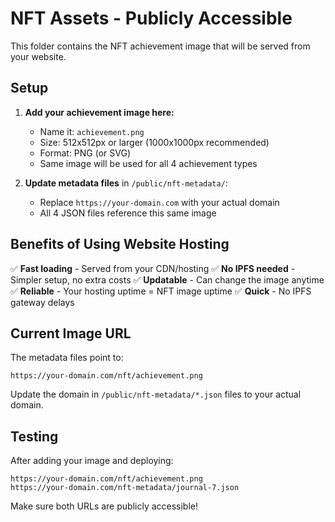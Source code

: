 # NFT Assets - Publicly Accessible

This folder contains the NFT achievement image that will be served from your website.

## Setup

1. **Add your achievement image here:**
   - Name it: `achievement.png`
   - Size: 512x512px or larger (1000x1000px recommended)
   - Format: PNG (or SVG)
   - Same image will be used for all 4 achievement types

2. **Update metadata files** in `/public/nft-metadata/`:
   - Replace `https://your-domain.com` with your actual domain
   - All 4 JSON files reference this same image

## Benefits of Using Website Hosting

✅ **Fast loading** - Served from your CDN/hosting
✅ **No IPFS needed** - Simpler setup, no extra costs
✅ **Updatable** - Can change the image anytime
✅ **Reliable** - Your hosting uptime = NFT image uptime
✅ **Quick** - No IPFS gateway delays

## Current Image URL

The metadata files point to:
```
https://your-domain.com/nft/achievement.png
```

Update the domain in `/public/nft-metadata/*.json` files to your actual domain.

## Testing

After adding your image and deploying:
```
https://your-domain.com/nft/achievement.png
https://your-domain.com/nft-metadata/journal-7.json
```

Make sure both URLs are publicly accessible!
